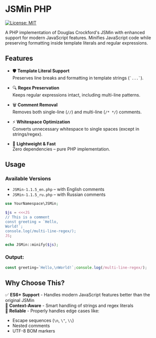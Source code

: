 # JSMin PHP

[![License: MIT](https://img.shields.io/badge/License-MIT-yellow.svg)](https://opensource.org/licenses/MIT)

A PHP implementation of Douglas Crockford's JSMin with enhanced support for modern JavaScript features. Minifies JavaScript code while preserving formatting inside template literals and regular expressions.

## Features

- 🛡️ **Template Literal Support**  
  Preserves line breaks and formatting in template strings (`` `...` ``).

- 🔍 **Regex Preservation**  
  Keeps regular expressions intact, including multi-line patterns.

- 🗑️ **Comment Removal**  
  Removes both single-line (`//`) and multi-line (`/* */`) comments.

- ⚡ **Whitespace Optimization**  
  Converts unnecessary whitespace to single spaces (except in strings/regex).

- 🚀 **Lightweight & Fast**  
  Zero dependencies – pure PHP implementation.

## Usage

### Available Versions
- `JSMin-1.1.5_en.php` – with English comments
- `JSMin-1.1.5_ru.php` – with Russian comments

```php
use YourNamespace\JSMin;

$js = <<<JS
// This is a comment
const greeting = `Hello,
World!`;
console.log(/multi-line-regex/);
JS;

echo JSMin::minify($js);
```

### Output:

```javascript
const greeting=`Hello,\nWorld!`;console.log(/multi-line-regex/);
```

## Why Choose This?

✅ **ES6+ Support** - Handles modern JavaScript features better than the original JSMin  
🧩 **Context-Aware** - Smart handling of strings and regex literals  
🔧 **Reliable** - Properly handles edge cases like:

- Escape sequences (`\n`, `\"`, `\\`)
- Nested comments
- UTF-8 BOM markers

